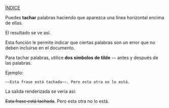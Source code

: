 [ÍNDICE](https://github.com/Zet0699/Guia_markdown/blob/Zet_main/README.md)


Puedes **tachar** palabras haciendo que aparezca una línea horizontal encima de ellas.

El resultado se ve así. 


Esta función le permite indicar que ciertas palabras son un error que no deben incluirse en el documento. 

Para tachar palabras, utilice **dos símbolos de tilde** `~~` antes y después de las palabras.


Ejemplo:

`~~Esta frase está tachada~~. Pero esta otra no lo está.`



La salida renderizada se vería así:

~~Esta frase está tachada~~. Pero esta otra no lo está.





